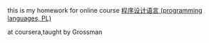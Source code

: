 
this is my homework for online course [程序设计语言 (programming languages, PL)](https://www.coursera.org/learn/programming-languages/supplement/LVqaH/start-here)

at coursera,taught by Grossman